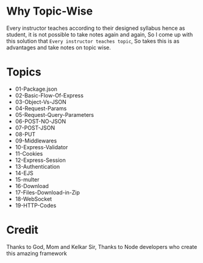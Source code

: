 # Why Topic-Wise

Every instructor teaches according to their designed syllabus hence as student, it is not possible to take notes again and again, So I come up with this solution that `Every instructor teaches topic`, So takes this is as advantages and take notes on topic wise.


# Topics
- 01-Package.json
- 02-Basic-Flow-Of-Express
- 03-Object-Vs-JSON
- 04-Request-Params
- 05-Request-Query-Parameters
- 06-POST-NO-JSON
- 07-POST-JSON          
- 08-PUT                
- 09-Middlewares        
- 10-Express-Validator  
- 11-Cookies            
- 12-Express-Session
- 13-Authentication
- 14-EJS
- 15-multer
- 16-Download
- 17-Files-Download-in-Zip
- 18-WebSocket
- 19-HTTP-Codes

# Credit

Thanks to God, Mom and Kelkar Sir,
Thanks to Node developers who create this amazing framework
